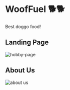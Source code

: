 # WoofFuel 🐕🐕

Best doggo food!

## Landing Page
![hobby-page](https://github.com/Roq4/Patika/assets/94978121/a7cef632-84ef-4380-b1b3-5678692152aa)

## About Us
![about us](https://github.com/Roq4/Patika/assets/94978121/9e1608dc-90c7-4dbf-9c47-d00742434adf)


